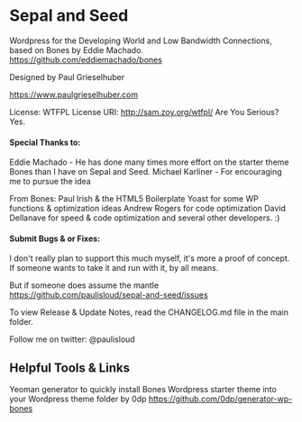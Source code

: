 # Sepal and Seed
Wordpress for the Developing World and Low Bandwidth Connections, based on Bones by Eddie Machado. https://github.com/eddiemachado/bones


Designed by Paul Grieselhuber

https://www.paulgrieselhuber.com

License: WTFPL
License URI: http://sam.zoy.org/wtfpl/
Are You Serious? Yes.

#### Special Thanks to:
Eddie Machado - He has done many times more effort on the starter theme Bones than I have on Sepal and Seed.
Michael Karliner - For encouraging me to pursue the idea

From Bones:
Paul Irish & the HTML5 Boilerplate
Yoast for some WP functions & optimization ideas
Andrew Rogers for code optimization
David Dellanave for speed & code optimization
and several other developers. :)

#### Submit Bugs & or Fixes:
I don't really plan to support this much myself, it's more a proof of concept. If someone wants to take it and run with it, by all means.

But if someone does assume the mantle
https://github.com/paulisloud/sepal-and-seed/issues

To view Release & Update Notes, read the CHANGELOG.md file in the main folder.

Follow me on twitter: @paulisloud

## Helpful Tools & Links

Yeoman generator to quickly install Bones Wordpress starter theme into your Wordpress theme folder
by 0dp
https://github.com/0dp/generator-wp-bones
